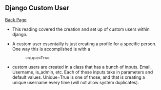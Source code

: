 ## Django Custom User

[Back Page](/401-notes.md)

- This reading covered the creation and set up of custom users within django.

- A custom user essentailly is just creating a profile for a specific person.
One way this is accomplished is with a
        
            unique=True

- custom users are created in a class that has a bunch of inputs. Email, Username, is_admin, etc. Each of these inputs take in parameters and default values. Unique=True is one of those, and that is creating a unique username every time (will not allow system duplicates).